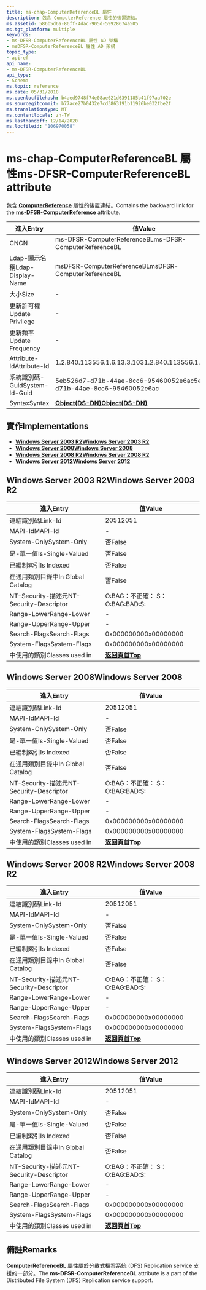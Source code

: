 ```yaml
---
title: ms-chap-ComputerReferenceBL 屬性
description: 包含 ComputerReference 屬性的後置連結。
ms.assetid: 586b5d6a-86ff-4dac-905d-59928674a505
ms.tgt_platform: multiple
keywords:
- ms-DFSR-ComputerReferenceBL 屬性 AD 架構
- msDFSR-ComputerReferenceBL 屬性 AD 架構
topic_type:
- apiref
api_name:
- ms-DFSR-ComputerReferenceBL
api_type:
- Schema
ms.topic: reference
ms.date: 05/31/2018
ms.openlocfilehash: b4aed9748f74e08ae621d6391185b41f97aa702e
ms.sourcegitcommit: b77ace27b0432e7cd3863191b11926be032fbe2f
ms.translationtype: MT
ms.contentlocale: zh-TW
ms.lasthandoff: 12/14/2020
ms.locfileid: "106970058"
---
```

# <a name="ms-dfsr-computerreferencebl-attribute"></a><span data-ttu-id="43adf-105">ms-chap-ComputerReferenceBL 屬性</span><span class="sxs-lookup"><span data-stu-id="43adf-105">ms-DFSR-ComputerReferenceBL attribute</span></span>

<span data-ttu-id="43adf-106">包含 [**ComputerReference**](a-msdfsr-computerreference.md) 屬性的後置連結。</span><span class="sxs-lookup"><span data-stu-id="43adf-106">Contains the backward link for the [**ms-DFSR-ComputerReference**](a-msdfsr-computerreference.md) attribute.</span></span>



| <span data-ttu-id="43adf-107">進入</span><span class="sxs-lookup"><span data-stu-id="43adf-107">Entry</span></span> | <span data-ttu-id="43adf-108">值</span><span class="sxs-lookup"><span data-stu-id="43adf-108">Value</span></span> |
|-------------------|-----------------------------------------|
| <span data-ttu-id="43adf-109">CN</span><span class="sxs-lookup"><span data-stu-id="43adf-109">CN</span></span>                | <span data-ttu-id="43adf-110">ms-DFSR-ComputerReferenceBL</span><span class="sxs-lookup"><span data-stu-id="43adf-110">ms-DFSR-ComputerReferenceBL</span></span>             |
| <span data-ttu-id="43adf-111">Ldap-顯示名稱</span><span class="sxs-lookup"><span data-stu-id="43adf-111">Ldap-Display-Name</span></span> | <span data-ttu-id="43adf-112">msDFSR-ComputerReferenceBL</span><span class="sxs-lookup"><span data-stu-id="43adf-112">msDFSR-ComputerReferenceBL</span></span>              |
| <span data-ttu-id="43adf-113">大小</span><span class="sxs-lookup"><span data-stu-id="43adf-113">Size</span></span>              | \-                                      |
| <span data-ttu-id="43adf-114">更新許可權</span><span class="sxs-lookup"><span data-stu-id="43adf-114">Update Privilege</span></span>  | \-                                      |
| <span data-ttu-id="43adf-115">更新頻率</span><span class="sxs-lookup"><span data-stu-id="43adf-115">Update Frequency</span></span>  | \-                                      |
| <span data-ttu-id="43adf-116">Attribute-Id</span><span class="sxs-lookup"><span data-stu-id="43adf-116">Attribute-Id</span></span>      | <span data-ttu-id="43adf-117">1.2.840.113556.1.6.13.3.103</span><span class="sxs-lookup"><span data-stu-id="43adf-117">1.2.840.113556.1.6.13.3.103</span></span>             |
| <span data-ttu-id="43adf-118">系統識別碼-Guid</span><span class="sxs-lookup"><span data-stu-id="43adf-118">System-Id-Guid</span></span>    | <span data-ttu-id="43adf-119">5eb526d7-d71b-44ae-8cc6-95460052e6ac</span><span class="sxs-lookup"><span data-stu-id="43adf-119">5eb526d7-d71b-44ae-8cc6-95460052e6ac</span></span>    |
| <span data-ttu-id="43adf-120">Syntax</span><span class="sxs-lookup"><span data-stu-id="43adf-120">Syntax</span></span>            | [<span data-ttu-id="43adf-121">**Object(DS-DN)**</span><span class="sxs-lookup"><span data-stu-id="43adf-121">**Object(DS-DN)**</span></span>](s-object-ds-dn.md) |



## <a name="implementations"></a><span data-ttu-id="43adf-122">實作</span><span class="sxs-lookup"><span data-stu-id="43adf-122">Implementations</span></span>

-   [<span data-ttu-id="43adf-123">**Windows Server 2003 R2**</span><span class="sxs-lookup"><span data-stu-id="43adf-123">**Windows Server 2003 R2**</span></span>](#windows-server-2003-r2)
-   [<span data-ttu-id="43adf-124">**Windows Server 2008**</span><span class="sxs-lookup"><span data-stu-id="43adf-124">**Windows Server 2008**</span></span>](#windows-server-2008)
-   [<span data-ttu-id="43adf-125">**Windows Server 2008 R2**</span><span class="sxs-lookup"><span data-stu-id="43adf-125">**Windows Server 2008 R2**</span></span>](#windows-server-2008-r2)
-   [<span data-ttu-id="43adf-126">**Windows Server 2012**</span><span class="sxs-lookup"><span data-stu-id="43adf-126">**Windows Server 2012**</span></span>](#windows-server-2012)

## <a name="windows-server-2003-r2"></a><span data-ttu-id="43adf-127">Windows Server 2003 R2</span><span class="sxs-lookup"><span data-stu-id="43adf-127">Windows Server 2003 R2</span></span>



| <span data-ttu-id="43adf-128">進入</span><span class="sxs-lookup"><span data-stu-id="43adf-128">Entry</span></span> | <span data-ttu-id="43adf-129">值</span><span class="sxs-lookup"><span data-stu-id="43adf-129">Value</span></span> |
|------------------------|---------------------------------|
| <span data-ttu-id="43adf-130">連結識別碼</span><span class="sxs-lookup"><span data-stu-id="43adf-130">Link-Id</span></span>                | <span data-ttu-id="43adf-131">2051</span><span class="sxs-lookup"><span data-stu-id="43adf-131">2051</span></span>                            |
| <span data-ttu-id="43adf-132">MAPI-Id</span><span class="sxs-lookup"><span data-stu-id="43adf-132">MAPI-Id</span></span>                | \-                              |
| <span data-ttu-id="43adf-133">System-Only</span><span class="sxs-lookup"><span data-stu-id="43adf-133">System-Only</span></span>            | <span data-ttu-id="43adf-134">否</span><span class="sxs-lookup"><span data-stu-id="43adf-134">False</span></span>                           |
| <span data-ttu-id="43adf-135">是-單一值</span><span class="sxs-lookup"><span data-stu-id="43adf-135">Is-Single-Valued</span></span>       | <span data-ttu-id="43adf-136">否</span><span class="sxs-lookup"><span data-stu-id="43adf-136">False</span></span>                           |
| <span data-ttu-id="43adf-137">已編制索引</span><span class="sxs-lookup"><span data-stu-id="43adf-137">Is Indexed</span></span>             | <span data-ttu-id="43adf-138">否</span><span class="sxs-lookup"><span data-stu-id="43adf-138">False</span></span>                           |
| <span data-ttu-id="43adf-139">在通用類別目錄中</span><span class="sxs-lookup"><span data-stu-id="43adf-139">In Global Catalog</span></span>      | <span data-ttu-id="43adf-140">否</span><span class="sxs-lookup"><span data-stu-id="43adf-140">False</span></span>                           |
| <span data-ttu-id="43adf-141">NT-Security-描述元</span><span class="sxs-lookup"><span data-stu-id="43adf-141">NT-Security-Descriptor</span></span> | <span data-ttu-id="43adf-142">O:BAG：不正確： S：</span><span class="sxs-lookup"><span data-stu-id="43adf-142">O:BAG:BAD:S:</span></span>                    |
| <span data-ttu-id="43adf-143">Range-Lower</span><span class="sxs-lookup"><span data-stu-id="43adf-143">Range-Lower</span></span>            | \-                              |
| <span data-ttu-id="43adf-144">Range-Upper</span><span class="sxs-lookup"><span data-stu-id="43adf-144">Range-Upper</span></span>            | \-                              |
| <span data-ttu-id="43adf-145">Search-Flags</span><span class="sxs-lookup"><span data-stu-id="43adf-145">Search-Flags</span></span>           | <span data-ttu-id="43adf-146">0x00000000</span><span class="sxs-lookup"><span data-stu-id="43adf-146">0x00000000</span></span>                      |
| <span data-ttu-id="43adf-147">System-Flags</span><span class="sxs-lookup"><span data-stu-id="43adf-147">System-Flags</span></span>           | <span data-ttu-id="43adf-148">0x00000000</span><span class="sxs-lookup"><span data-stu-id="43adf-148">0x00000000</span></span>                      |
| <span data-ttu-id="43adf-149">中使用的類別</span><span class="sxs-lookup"><span data-stu-id="43adf-149">Classes used in</span></span>        | [<span data-ttu-id="43adf-150">**返回頁首**</span><span class="sxs-lookup"><span data-stu-id="43adf-150">**Top**</span></span>](c-top.md)<br/> |



## <a name="windows-server-2008"></a><span data-ttu-id="43adf-151">Windows Server 2008</span><span class="sxs-lookup"><span data-stu-id="43adf-151">Windows Server 2008</span></span>



| <span data-ttu-id="43adf-152">進入</span><span class="sxs-lookup"><span data-stu-id="43adf-152">Entry</span></span> | <span data-ttu-id="43adf-153">值</span><span class="sxs-lookup"><span data-stu-id="43adf-153">Value</span></span> |
|------------------------|---------------------------------|
| <span data-ttu-id="43adf-154">連結識別碼</span><span class="sxs-lookup"><span data-stu-id="43adf-154">Link-Id</span></span>                | <span data-ttu-id="43adf-155">2051</span><span class="sxs-lookup"><span data-stu-id="43adf-155">2051</span></span>                            |
| <span data-ttu-id="43adf-156">MAPI-Id</span><span class="sxs-lookup"><span data-stu-id="43adf-156">MAPI-Id</span></span>                | \-                              |
| <span data-ttu-id="43adf-157">System-Only</span><span class="sxs-lookup"><span data-stu-id="43adf-157">System-Only</span></span>            | <span data-ttu-id="43adf-158">否</span><span class="sxs-lookup"><span data-stu-id="43adf-158">False</span></span>                           |
| <span data-ttu-id="43adf-159">是-單一值</span><span class="sxs-lookup"><span data-stu-id="43adf-159">Is-Single-Valued</span></span>       | <span data-ttu-id="43adf-160">否</span><span class="sxs-lookup"><span data-stu-id="43adf-160">False</span></span>                           |
| <span data-ttu-id="43adf-161">已編制索引</span><span class="sxs-lookup"><span data-stu-id="43adf-161">Is Indexed</span></span>             | <span data-ttu-id="43adf-162">否</span><span class="sxs-lookup"><span data-stu-id="43adf-162">False</span></span>                           |
| <span data-ttu-id="43adf-163">在通用類別目錄中</span><span class="sxs-lookup"><span data-stu-id="43adf-163">In Global Catalog</span></span>      | <span data-ttu-id="43adf-164">否</span><span class="sxs-lookup"><span data-stu-id="43adf-164">False</span></span>                           |
| <span data-ttu-id="43adf-165">NT-Security-描述元</span><span class="sxs-lookup"><span data-stu-id="43adf-165">NT-Security-Descriptor</span></span> | <span data-ttu-id="43adf-166">O:BAG：不正確： S：</span><span class="sxs-lookup"><span data-stu-id="43adf-166">O:BAG:BAD:S:</span></span>                    |
| <span data-ttu-id="43adf-167">Range-Lower</span><span class="sxs-lookup"><span data-stu-id="43adf-167">Range-Lower</span></span>            | \-                              |
| <span data-ttu-id="43adf-168">Range-Upper</span><span class="sxs-lookup"><span data-stu-id="43adf-168">Range-Upper</span></span>            | \-                              |
| <span data-ttu-id="43adf-169">Search-Flags</span><span class="sxs-lookup"><span data-stu-id="43adf-169">Search-Flags</span></span>           | <span data-ttu-id="43adf-170">0x00000000</span><span class="sxs-lookup"><span data-stu-id="43adf-170">0x00000000</span></span>                      |
| <span data-ttu-id="43adf-171">System-Flags</span><span class="sxs-lookup"><span data-stu-id="43adf-171">System-Flags</span></span>           | <span data-ttu-id="43adf-172">0x00000000</span><span class="sxs-lookup"><span data-stu-id="43adf-172">0x00000000</span></span>                      |
| <span data-ttu-id="43adf-173">中使用的類別</span><span class="sxs-lookup"><span data-stu-id="43adf-173">Classes used in</span></span>        | [<span data-ttu-id="43adf-174">**返回頁首**</span><span class="sxs-lookup"><span data-stu-id="43adf-174">**Top**</span></span>](c-top.md)<br/> |



## <a name="windows-server-2008-r2"></a><span data-ttu-id="43adf-175">Windows Server 2008 R2</span><span class="sxs-lookup"><span data-stu-id="43adf-175">Windows Server 2008 R2</span></span>



| <span data-ttu-id="43adf-176">進入</span><span class="sxs-lookup"><span data-stu-id="43adf-176">Entry</span></span> | <span data-ttu-id="43adf-177">值</span><span class="sxs-lookup"><span data-stu-id="43adf-177">Value</span></span> |
|------------------------|---------------------------------|
| <span data-ttu-id="43adf-178">連結識別碼</span><span class="sxs-lookup"><span data-stu-id="43adf-178">Link-Id</span></span>                | <span data-ttu-id="43adf-179">2051</span><span class="sxs-lookup"><span data-stu-id="43adf-179">2051</span></span>                            |
| <span data-ttu-id="43adf-180">MAPI-Id</span><span class="sxs-lookup"><span data-stu-id="43adf-180">MAPI-Id</span></span>                | \-                              |
| <span data-ttu-id="43adf-181">System-Only</span><span class="sxs-lookup"><span data-stu-id="43adf-181">System-Only</span></span>            | <span data-ttu-id="43adf-182">否</span><span class="sxs-lookup"><span data-stu-id="43adf-182">False</span></span>                           |
| <span data-ttu-id="43adf-183">是-單一值</span><span class="sxs-lookup"><span data-stu-id="43adf-183">Is-Single-Valued</span></span>       | <span data-ttu-id="43adf-184">否</span><span class="sxs-lookup"><span data-stu-id="43adf-184">False</span></span>                           |
| <span data-ttu-id="43adf-185">已編制索引</span><span class="sxs-lookup"><span data-stu-id="43adf-185">Is Indexed</span></span>             | <span data-ttu-id="43adf-186">否</span><span class="sxs-lookup"><span data-stu-id="43adf-186">False</span></span>                           |
| <span data-ttu-id="43adf-187">在通用類別目錄中</span><span class="sxs-lookup"><span data-stu-id="43adf-187">In Global Catalog</span></span>      | <span data-ttu-id="43adf-188">否</span><span class="sxs-lookup"><span data-stu-id="43adf-188">False</span></span>                           |
| <span data-ttu-id="43adf-189">NT-Security-描述元</span><span class="sxs-lookup"><span data-stu-id="43adf-189">NT-Security-Descriptor</span></span> | <span data-ttu-id="43adf-190">O:BAG：不正確： S：</span><span class="sxs-lookup"><span data-stu-id="43adf-190">O:BAG:BAD:S:</span></span>                    |
| <span data-ttu-id="43adf-191">Range-Lower</span><span class="sxs-lookup"><span data-stu-id="43adf-191">Range-Lower</span></span>            | \-                              |
| <span data-ttu-id="43adf-192">Range-Upper</span><span class="sxs-lookup"><span data-stu-id="43adf-192">Range-Upper</span></span>            | \-                              |
| <span data-ttu-id="43adf-193">Search-Flags</span><span class="sxs-lookup"><span data-stu-id="43adf-193">Search-Flags</span></span>           | <span data-ttu-id="43adf-194">0x00000000</span><span class="sxs-lookup"><span data-stu-id="43adf-194">0x00000000</span></span>                      |
| <span data-ttu-id="43adf-195">System-Flags</span><span class="sxs-lookup"><span data-stu-id="43adf-195">System-Flags</span></span>           | <span data-ttu-id="43adf-196">0x00000000</span><span class="sxs-lookup"><span data-stu-id="43adf-196">0x00000000</span></span>                      |
| <span data-ttu-id="43adf-197">中使用的類別</span><span class="sxs-lookup"><span data-stu-id="43adf-197">Classes used in</span></span>        | [<span data-ttu-id="43adf-198">**返回頁首**</span><span class="sxs-lookup"><span data-stu-id="43adf-198">**Top**</span></span>](c-top.md)<br/> |



## <a name="windows-server-2012"></a><span data-ttu-id="43adf-199">Windows Server 2012</span><span class="sxs-lookup"><span data-stu-id="43adf-199">Windows Server 2012</span></span>



| <span data-ttu-id="43adf-200">進入</span><span class="sxs-lookup"><span data-stu-id="43adf-200">Entry</span></span> | <span data-ttu-id="43adf-201">值</span><span class="sxs-lookup"><span data-stu-id="43adf-201">Value</span></span> |
|------------------------|---------------------------------|
| <span data-ttu-id="43adf-202">連結識別碼</span><span class="sxs-lookup"><span data-stu-id="43adf-202">Link-Id</span></span>                | <span data-ttu-id="43adf-203">2051</span><span class="sxs-lookup"><span data-stu-id="43adf-203">2051</span></span>                            |
| <span data-ttu-id="43adf-204">MAPI-Id</span><span class="sxs-lookup"><span data-stu-id="43adf-204">MAPI-Id</span></span>                | \-                              |
| <span data-ttu-id="43adf-205">System-Only</span><span class="sxs-lookup"><span data-stu-id="43adf-205">System-Only</span></span>            | <span data-ttu-id="43adf-206">否</span><span class="sxs-lookup"><span data-stu-id="43adf-206">False</span></span>                           |
| <span data-ttu-id="43adf-207">是-單一值</span><span class="sxs-lookup"><span data-stu-id="43adf-207">Is-Single-Valued</span></span>       | <span data-ttu-id="43adf-208">否</span><span class="sxs-lookup"><span data-stu-id="43adf-208">False</span></span>                           |
| <span data-ttu-id="43adf-209">已編制索引</span><span class="sxs-lookup"><span data-stu-id="43adf-209">Is Indexed</span></span>             | <span data-ttu-id="43adf-210">否</span><span class="sxs-lookup"><span data-stu-id="43adf-210">False</span></span>                           |
| <span data-ttu-id="43adf-211">在通用類別目錄中</span><span class="sxs-lookup"><span data-stu-id="43adf-211">In Global Catalog</span></span>      | <span data-ttu-id="43adf-212">否</span><span class="sxs-lookup"><span data-stu-id="43adf-212">False</span></span>                           |
| <span data-ttu-id="43adf-213">NT-Security-描述元</span><span class="sxs-lookup"><span data-stu-id="43adf-213">NT-Security-Descriptor</span></span> | <span data-ttu-id="43adf-214">O:BAG：不正確： S：</span><span class="sxs-lookup"><span data-stu-id="43adf-214">O:BAG:BAD:S:</span></span>                    |
| <span data-ttu-id="43adf-215">Range-Lower</span><span class="sxs-lookup"><span data-stu-id="43adf-215">Range-Lower</span></span>            | \-                              |
| <span data-ttu-id="43adf-216">Range-Upper</span><span class="sxs-lookup"><span data-stu-id="43adf-216">Range-Upper</span></span>            | \-                              |
| <span data-ttu-id="43adf-217">Search-Flags</span><span class="sxs-lookup"><span data-stu-id="43adf-217">Search-Flags</span></span>           | <span data-ttu-id="43adf-218">0x00000000</span><span class="sxs-lookup"><span data-stu-id="43adf-218">0x00000000</span></span>                      |
| <span data-ttu-id="43adf-219">System-Flags</span><span class="sxs-lookup"><span data-stu-id="43adf-219">System-Flags</span></span>           | <span data-ttu-id="43adf-220">0x00000000</span><span class="sxs-lookup"><span data-stu-id="43adf-220">0x00000000</span></span>                      |
| <span data-ttu-id="43adf-221">中使用的類別</span><span class="sxs-lookup"><span data-stu-id="43adf-221">Classes used in</span></span>        | [<span data-ttu-id="43adf-222">**返回頁首**</span><span class="sxs-lookup"><span data-stu-id="43adf-222">**Top**</span></span>](c-top.md)<br/> |



## <a name="remarks"></a><span data-ttu-id="43adf-223">備註</span><span class="sxs-lookup"><span data-stu-id="43adf-223">Remarks</span></span>

<span data-ttu-id="43adf-224">**ComputerReferenceBL** 屬性屬於分散式檔案系統 (DFS) Replication service 支援的一部分。</span><span class="sxs-lookup"><span data-stu-id="43adf-224">The **ms-DFSR-ComputerReferenceBL** attribute is a part of the Distributed File System (DFS) Replication service support.</span></span>

 

 





